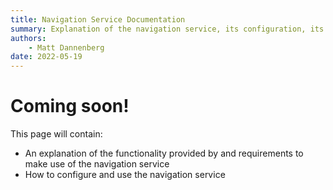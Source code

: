 ```yaml
---
title: Navigation Service Documentation
summary: Explanation of the navigation service, its configuration, its functionality, and its interfaces.
authors:
    - Matt Dannenberg
date: 2022-05-19
---
```

# Coming soon!
This page will contain:
- An explanation of the functionality provided by and requirements to make use of the navigation service
- How to configure and use the navigation service
